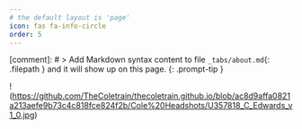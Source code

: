 ```yaml
---
# the default layout is 'page'
icon: fas fa-info-circle
order: 5
---
```


[comment]: # > Add Markdown syntax content to file `_tabs/about.md`{: .filepath } and it will show up on this page.
{: .prompt-tip }



!(https://github.com/TheColetrain/thecoletrain.github.io/blob/ac8d9affa0821a213aefe9b73c4c818fce824f2b/Cole%20Headshots/U357818_C_Edwards_v1_0.jpg)


